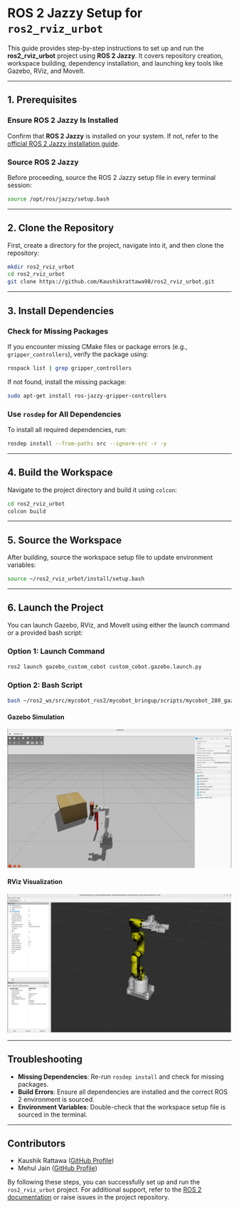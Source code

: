 # ROS 2 Jazzy Setup for `ros2_rviz_urbot`

This guide provides step-by-step instructions to set up and run the **ros2_rviz_urbot** project using **ROS 2 Jazzy**. It covers repository creation, workspace building, dependency installation, and launching key tools like Gazebo, RViz, and MoveIt.

---

## 1. Prerequisites

### Ensure ROS 2 Jazzy Is Installed
Confirm that **ROS 2 Jazzy** is installed on your system. If not, refer to the [official ROS 2 Jazzy installation guide](https://docs.ros.org/en/jazzy/Installation.html).

### Source ROS 2 Jazzy
Before proceeding, source the ROS 2 Jazzy setup file in every terminal session:

```bash
source /opt/ros/jazzy/setup.bash
```

---

## 2. Clone the Repository

First, create a directory for the project, navigate into it, and then clone the repository:

```bash
mkdir ros2_rviz_urbot
cd ros2_rviz_urbot
git clone https://github.com/Kaushikrattawa98/ros2_rviz_urbot.git
```

---

## 3. Install Dependencies

### Check for Missing Packages
If you encounter missing CMake files or package errors (e.g., `gripper_controllers`), verify the package using:

```bash
rospack list | grep gripper_controllers
```

If not found, install the missing package:

```bash
sudo apt-get install ros-jazzy-gripper-controllers
```

### Use `rosdep` for All Dependencies
To install all required dependencies, run:

```bash
rosdep install --from-paths src --ignore-src -r -y
```

---

## 4. Build the Workspace

Navigate to the project directory and build it using `colcon`:

```bash
cd ros2_rviz_urbot
colcon build
```

---

## 5. Source the Workspace

After building, source the workspace setup file to update environment variables:

```bash
source ~/ros2_rviz_urbot/install/setup.bash
```

---

## 6. Launch the Project

You can launch Gazebo, RViz, and MoveIt using either the launch command or a provided bash script:

### Option 1: Launch Command

```bash
ros2 launch gazebo_custom_cobot custom_cobot.gazebo.launch.py
```

### Option 2: Bash Script

```bash
bash ~/ros2_ws/src/mycobot_ros2/mycobot_bringup/scripts/mycobot_280_gazebo.sh
```

#### Gazebo Simulation

![Gazebo Simulation](src/custom_cobot_ros2/Images/Gazebo.png)

#### RViz Visualization

![RViz Visualization](src/custom_cobot_ros2/Images/Rviz.png)

---

## Troubleshooting

- **Missing Dependencies**: Re-run `rosdep install` and check for missing packages.
- **Build Errors**: Ensure all dependencies are installed and the correct ROS 2 environment is sourced.
- **Environment Variables**: Double-check that the workspace setup file is sourced in the terminal.

---

## Contributors

- Kaushik Rattawa ([GitHub Profile](https://github.com/Kaushikrattawa98))
- Mehul Jain ([GitHub Profile](https://github.com/Mj51296))

By following these steps, you can successfully set up and run the `ros2_rviz_urbot` project. For additional support, refer to the [ROS 2 documentation](https://docs.ros.org/) or raise issues in the project repository.

